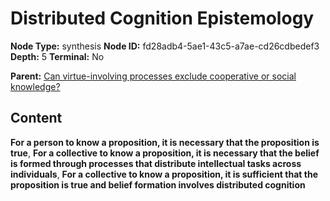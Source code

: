 # Distributed Cognition Epistemology

**Node Type:** synthesis
**Node ID:** fd28adb4-5ae1-43c5-a7ae-cd26cdbedef3
**Depth:** 5
**Terminal:** No

**Parent:** [Can virtue-involving processes exclude cooperative or social knowledge?](can-virtue-involving-processes-exclude-cooperative-or-social-knowledge-antithesis-336fa627-3755-4bb3-b249-e2fc1922daea.md)

## Content

**For a person to know a proposition, it is necessary that the proposition is true**, **For a collective to know a proposition, it is necessary that the belief is formed through processes that distribute intellectual tasks across individuals**, **For a collective to know a proposition, it is sufficient that the proposition is true and belief formation involves distributed cognition**
